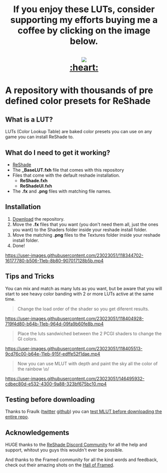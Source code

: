 
<h1 align="center">
    <br>
    If you enjoy these LUTs, consider supporting my efforts buying me a coffee by clicking on the image below.
    <br><br>
        <a href="https://ko-fi.com/thegordinho">
            <img src="https://user-images.githubusercontent.com/23023051/145260720-804dff82-add9-46bf-a28e-34513dca000f.png">
        </a>
    <br>
    <a href="https://www.youtube.com/watch?v=EIyixC9NsLI">
        :heart:
    </a>
</h1>

# A repository with thousands of pre defined color presets for ReShade

## **What is a LUT?**

LUTs (Color Lookup Table) are baked color presets you can use on any game you can install ReShade to.

## **What do I need to get it working?**

+ [ReShade](https://reshade.me)
+ The **_BaseLUT.fxh** file that comes with this repository
+ Files that come with the default reshade installation.
  + **ReShade.fxh**
  + **ReShadeUI.fxh**
+ The **.fx** and **.png** files with matching file names.

## **Installation**

1. [Download](https://github.com/TheGordinho/MLUT/archive/refs/heads/master.zip) the repository.
2. Move the **.fx** files that you want (you don't need them all, just the ones you want) to the Shaders folder inside your reshade install folder.
3. Move the matching **.png** files to the Textures folder inside your reshade install folder.
4. Done!

https://user-images.githubusercontent.com/23023051/118344702-16177780-b506-11eb-8b80-907017128b5b.mp4

## **Tips and Tricks**

You can mix and match as many luts as you want, but be aware that you will start to see heavy color banding with 2 or more LUTs active at the same time.

> Change the load order of the shader so you get diferent results.

https://user-images.githubusercontent.com/23023051/118404928-719f4d80-b64b-11eb-964d-09fa9b60fe8b.mp4

> Place the luts sandwiched between the 2 PCGI shaders to change the GI colors.

https://user-images.githubusercontent.com/23023051/118405513-9cd76c00-b64e-11eb-915f-edffe52f1dae.mp4

> Now you can use MLUT with depth and paint the sky all the color of the rainbow \o/

https://user-images.githubusercontent.com/23023051/146495932-cdbec80d-e532-4300-9a88-323bf675bc10.mp4

## Testing before downloading

Thanks to Fraulk ([twitter](https://twitter.com/freaksboi) [github](https://github.com/Fraulk/vp-lut-tester))
 you can  [test MLUT before downloading the entire repo](https://vp-lut-tester.netlify.app/).

## Acknowledgements

HUGE thanks to the [ReShade Discord Community](https://discord.gg/PrwndfH) for all the help and support, whitout you guys this wouldn't ever be possible.

And thanks to the Framed community for all the kind words and feedback, check out their amazing shots on the [Hall of Framed](https://framedsc.github.io/HallOfFramed/).
